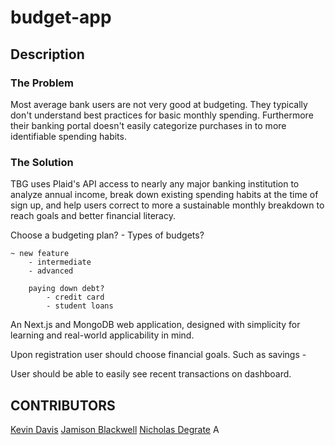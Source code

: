 # budget-app

## Description
### The Problem 
Most average bank users are not very good at budgeting. They typically don't understand best practices for basic monthly spending. Furthermore their banking portal doesn't easily categorize purchases in to more identifiable spending habits.

### The Solution
TBG uses Plaid's API access to nearly any major banking institution to analyze annual income, break down existing spending habits at the time of sign up, and help users correct to more a sustainable monthly breakdown to reach goals and better financial literacy.

Choose a budgeting plan?
    - 
Types of budgets? 




    ~ new feature
        - intermediate 
        - advanced 
        
        paying down debt?
            - credit card
            - student loans 

An Next.js and MongoDB web application, designed with simplicity for learning and real-world applicability in mind.


Upon registration user should choose financial goals.
 Such as savings   - 




User should be able to easily see recent transactions on dashboard.

## CONTRIBUTORS
[Kevin Davis](mailto:whomst@kevind.xyz)
[Jamison Blackwell](mailto:blackwellj1040@gmail.com)
[Nicholas Degrate](mailto:nicholasdegrate@gmail.com)
A